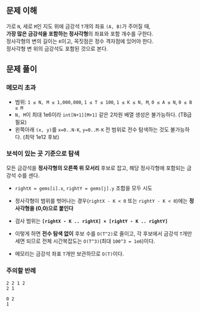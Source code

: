 ## 문제 이해

가로 `N`, 세로 `M`인 지도 위에 금강석 `T`개의 좌표 `(A, B)`가 주어질 때, <br>
**가장 많은 금강석을 포함하는 정사각형**의 좌표와 포함 개수를 구한다. <br>
정사각형의 변의 길이는 `K`이고, 꼭짓점은 정수 격자점에 있어야 한다. <br>
정사각형 변 위의 금강석도 포함된 것으로 본다.

## 문제 풀이

### 메모리 초과

* 범위: `1 ≤ N, M ≤ 1,000,000`, `1 ≤ T ≤ 100`, `1 ≤ K ≤ N, M`, `0 ≤ A ≤ N`, `0 ≤ B ≤ M`
* `N, M`이 최대 1e6이라 `int[N+1][M+1]` 같은 2차원 배열 생성은 불가능하다. (TB급 필요)
* 왼쪽아래 `(x, y)`를 `x=0..N-K`, `y=0..M-K` 전 범위로 전수 탐색하는 것도 불가능하다. (최악 1e12 후보)

### 보석이 있는 곳 기준으로 탐색

모든 금강석을 **정사각형의 오른쪽 위 모서리** 후보로 잡고, 해당 정사각형에 포함되는 금강석 수를 센다.

* `rightX = gems[i].x`, `rightY = gems[j].y` 조합을 모두 시도

* 정사각형이 범위를 벗어나는 경우(`rightX - K < 0` 또는 `rightY - K < 0`)에는 **정사각형을 (0,0)으로 붙인다**

* 검사 범위는
  **`[rightX - K .. rightX] × [rightY - K .. rightY]`**

* 이렇게 하면 **전수 탐색 없이** 후보 수를 `O(T^2)`로 줄이고, 각 후보에서 금강석 `T`개만 세면 되므로 전체 시간복잡도는 `O(T^3)`(최대 `100^3 = 1e6`)이다.

* 메모리는 금강석 좌표 `T`개만 보관하므로 `O(T)`이다.

### 주의할 반례
```
2 2 1 2
2 1
```
```
0 2
1
```
